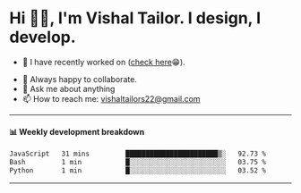 # Hi 👋🏻, I'm Vishal Tailor. I design, I develop.

- 🔭 I have recently worked on ([check here](https://vishaltailor.com)😁).
<!-- - 🎦 Currently watching: JavaScript: The Hard Parts By Will Sentance. -->
- 👯 Always happy to collaborate.
- 💬 Ask me about anything
- 📫 How to reach me: <a href="mailto:vishaltailors22@gmail.com">vishaltailors22@gmail.com</a>

<hr /> 
<h4>📊 Weekly development breakdown</h4>
<!--START_SECTION:waka-->

```txt
JavaScript   31 mins         ███████████████████████▒░   92.73 %
Bash         1 min           █░░░░░░░░░░░░░░░░░░░░░░░░   03.75 %
Python       1 min           █░░░░░░░░░░░░░░░░░░░░░░░░   03.52 %
```

<!--END_SECTION:waka-->
<hr /> 

<!-- ![](./profile-3d-contrib/profile-green-animate.svg) -->
